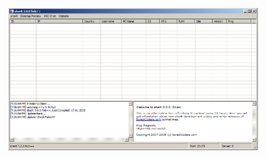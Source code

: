 ![Screenshot](https://raw.githubusercontent.com/Cryakl/Ultimate-RAT-Collection/refs/heads/main/Shark/Shark%203.0.0/Screenshot.png)
